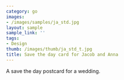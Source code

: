```yaml
---
category: go
images:
- /images/samples/ja_std.jpg
layout: sample
sample_link: ''
tags:
- Design
thumb: /images/thumb/ja_std_t.jpg
title: Save the day card for Jacob and Anna
---
```

A save the day postcard for a wedding.